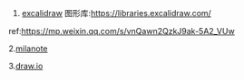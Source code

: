 1. [excalidraw](https://excalidraw.com/)
图形库:https://libraries.excalidraw.com/

ref:https://mp.weixin.qq.com/s/vnQawn2QzkJ9ak-5A2_VUw


2.[milanote](https://app.milanote.com/1NXvlT1AXTALrV/home)


3.[draw.io](https://app.diagrams.net/)
